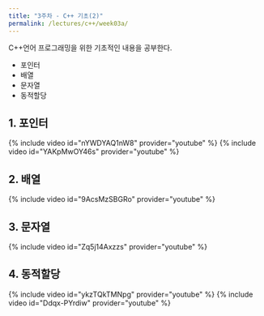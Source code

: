 ```yaml
---
title: "3주차 - C++ 기초(2)"
permalink: /lectures/c++/week03a/
---
```

C++언어 프로그래밍을 위한 기초적인 내용을 공부한다.
- 포인터
- 배열
- 문자열
- 동적할당

## 1. 포인터
{% include video id="nYWDYAQ1nW8" provider="youtube" %}
{% include video id="YAKpMwOY46s" provider="youtube" %}

## 2. 배열
{% include video id="9AcsMzSBGRo" provider="youtube" %}

## 3. 문자열
{% include video id="Zq5j14Axzzs" provider="youtube" %}

## 4. 동적할당
{% include video id="ykzTQkTMNpg" provider="youtube" %}
{% include video id="Ddqx-PYrdiw" provider="youtube" %}
